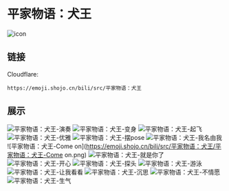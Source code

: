 # 平家物语：犬王
![icon](https://emoji.shojo.cn/bili/src/平家物语：犬王/icon.png)
## 链接
Cloudflare:
```
https://emoji.shojo.cn/bili/src/平家物语：犬王
```
## 展示
![平家物语：犬王-演奏](https://emoji.shojo.cn/bili/src/平家物语：犬王/平家物语：犬王-演奏.png)
![平家物语：犬王-变身](https://emoji.shojo.cn/bili/src/平家物语：犬王/平家物语：犬王-变身.png)
![平家物语：犬王-起飞](https://emoji.shojo.cn/bili/src/平家物语：犬王/平家物语：犬王-起飞.png)
![平家物语：犬王-优雅](https://emoji.shojo.cn/bili/src/平家物语：犬王/平家物语：犬王-优雅.png)
![平家物语：犬王-摆pose](https://emoji.shojo.cn/bili/src/平家物语：犬王/平家物语：犬王-摆pose.png)
![平家物语：犬王-我名由我](https://emoji.shojo.cn/bili/src/平家物语：犬王/平家物语：犬王-我名由我.png)
![平家物语：犬王-Come on](https://emoji.shojo.cn/bili/src/平家物语：犬王/平家物语：犬王-Come on.png)
![平家物语：犬王-就是你了](https://emoji.shojo.cn/bili/src/平家物语：犬王/平家物语：犬王-就是你了.png)
![平家物语：犬王-开心](https://emoji.shojo.cn/bili/src/平家物语：犬王/平家物语：犬王-开心.png)
![平家物语：犬王-探头](https://emoji.shojo.cn/bili/src/平家物语：犬王/平家物语：犬王-探头.png)
![平家物语：犬王-游泳](https://emoji.shojo.cn/bili/src/平家物语：犬王/平家物语：犬王-游泳.png)
![平家物语：犬王-让我看看](https://emoji.shojo.cn/bili/src/平家物语：犬王/平家物语：犬王-让我看看.png)
![平家物语：犬王-沉思](https://emoji.shojo.cn/bili/src/平家物语：犬王/平家物语：犬王-沉思.png)
![平家物语：犬王-不情愿](https://emoji.shojo.cn/bili/src/平家物语：犬王/平家物语：犬王-不情愿.png)
![平家物语：犬王-生气](https://emoji.shojo.cn/bili/src/平家物语：犬王/平家物语：犬王-生气.png)
